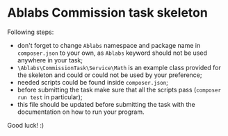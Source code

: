 # Ablabs Commission task skeleton

Following steps:
- don't forget to change `Ablabs` namespace and package name in `composer.json`
 to your own, as `Ablabs` keyword should not be used anywhere in your task;
- `\Ablabs\CommissionTask\Service\Math` is an example class provided for the skeleton and could or could not be used by your preference;
- needed scripts could be found inside `composer.json`;
- before submitting the task make sure that all the scripts pass (`composer run test` in particular);
- this file should be updated before submitting the task with the documentation on how to run your program.

Good luck! :) 
